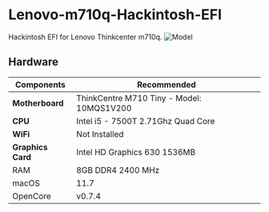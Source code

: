 # Lenovo-m710q-Hackintosh-EFI
 Hackintosh EFI for Lenovo Thinkcenter m710q.
![Model](https://fardincompteq.com/wp-content/uploads/2018/03/M700-Tiny-600x600.png)

## Hardware
Components | Recommended
------------ | -------------
**Motherboard** | ThinkCentre M710 Tiny - Model: 10MQS1V200
**CPU** | Intel i5 - 7500T 2.71Ghz Quad Core
**WiFi** | Not Installed
**Graphics Card** | Intel HD Graphics 630 1536MB
RAM | 8GB  DDR4 2400 MHz
macOS | 11.7
OpenCore | v0.7.4
